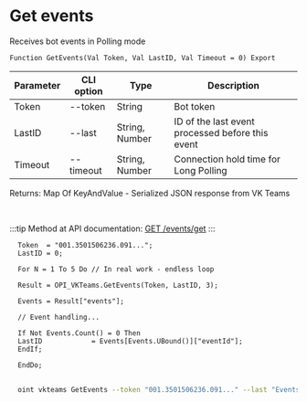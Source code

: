 ﻿---
sidebar_position: 2
---

# Get events
 Receives bot events in Polling mode



`Function GetEvents(Val Token, Val LastID, Val Timeout = 0) Export`

  | Parameter | CLI option | Type | Description |
  |-|-|-|-|
  | Token | --token | String | Bot token |
  | LastID | --last | String, Number | ID of the last event processed before this event |
  | Timeout | --timeout | String, Number | Connection hold time for Long Polling |

  
  Returns:  Map Of KeyAndValue - Serialized JSON response from VK Teams

<br/>

:::tip
Method at API documentation: [GET /events/get](https://teams.vk.com/botapi/#/events/get_events_get)
:::
<br/>


```bsl title="Code example"
  Token  = "001.3501506236.091...";
  LastID = 0;
  
  For N = 1 To 5 Do // In real work - endless loop
  
  Result = OPI_VKTeams.GetEvents(Token, LastID, 3);
  
  Events = Result["events"];
  
  // Event handling...
  
  If Not Events.Count() = 0 Then
  LastID            = Events[Events.UBound()]["eventId"];
  EndIf;
  
  EndDo;
```



```sh title="CLI command example"
    
  oint vkteams GetEvents --token "001.3501506236.091..." --last "Events[Events.UBound()][eventId]" --timeout %timeout%

```

```json title="Result"

```
